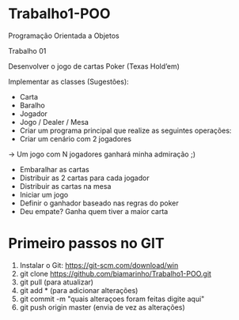 # Trabalho1-POO
Programação	Orientada	a	Objetos

Trabalho 01

Desenvolver	o	jogo	de	cartas	Poker	(Texas	Hold’em)

Implementar	as	classes (Sugestões):
* Carta
* Baralho
* Jogador
* Jogo /	Dealer	/	Mesa
* Criar	um	programa	principal	que	realize	as	seguintes	operações:
* Criar	um	cenário	com	2	jogadores
  
-> Um	jogo	com N	jogadores	ganhará	minha	admiração	;)

* Embaralhar	as	cartas
* Distribuir	as	2	cartas	para	cada	jogador
* Distribuir	as	cartas	na	mesa
* Iniciar	um	jogo
* Definir	o	ganhador	baseado	nas	regras	do	poker
* Deu	empate?	Ganha	quem	tiver	a	maior	carta
  
# Primeiro passos no GIT 
1. Instalar o Git: https://git-scm.com/download/win
2. git clone https://github.com/biamarinho/Trabalho1-POO.git
3. git pull (para atualizar)
4. git add * (para adicionar alterações)
5. git commit -m "quais alteraçoes foram feitas digite aqui"
6. git push origin master (envia de vez as alterações)
